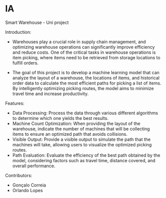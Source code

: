 # IA
Smart Warehouse - Uni project

Introduction:
- Warehouses play a crucial role in supply chain management, and optimizing warehouse operations can significantly improve efficiency and reduce costs. One of the critical tasks in warehouse operations is item picking, where items need to be retrieved from storage locations to fulfill orders.

- The goal of this project is to develop a machine learning model that can analyze the layout of a warehouse, the locations of items, and historical order data to calculate the most efficient paths for picking a list of items. By intelligently optimizing picking routes, the model aims to minimize travel time and increase productivity.

Features:
- Data Processing: Process the data through various different algorithms to determine which one yields the best results.
- Machine Count Optimization: When providing the layout of the warehouse, indicate the number of machines that will be collecting items to ensure an optimized path that avoids collisions.
- Visible Output: Provide a visible output to simulate the path that the machines will take, allowing users to visualize the optimized picking routes.
- Path Evaluation: Evaluate the efficiency of the best path obtained by the model, considering factors such as travel time, distance covered, and overall performance.

Contributors:
- Gonçalo Correia
- Orlando Lopes
